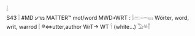 𓌃  
S43 𓌃 #MD מדע MATTER™ mot/word MWD￫WRT : 𓌃𓂧𓏛𓏥 Wörter, word, writ, warrod 𓌃 ®⇔utter,author WrT-> WT 𓌉 (white…) 𓅐𓋬𓋾  